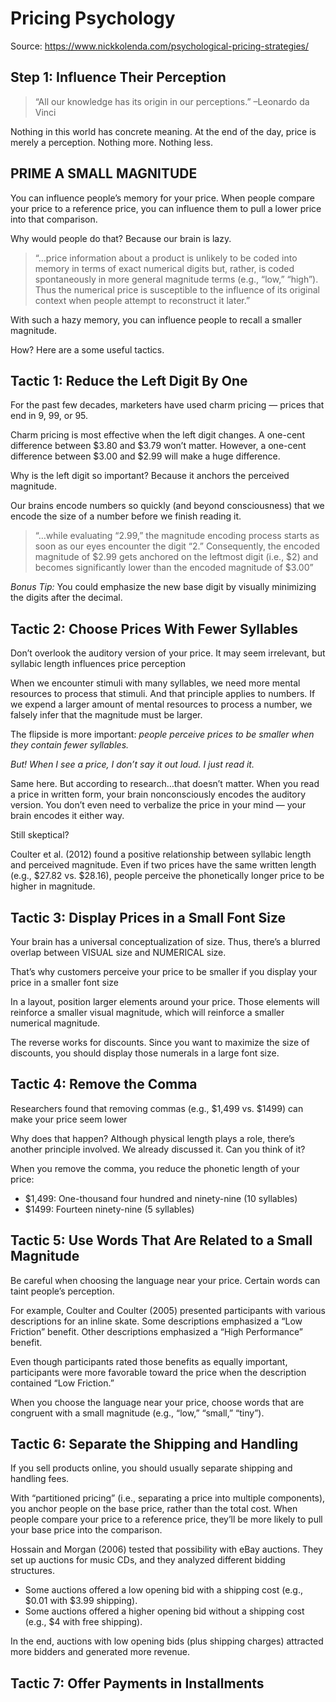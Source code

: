 # Pricing Psychology
Source: https://www.nickkolenda.com/psychological-pricing-strategies/

## Step 1: Influence Their Perception

>“All our knowledge has its origin in our perceptions.”
>–Leonardo da Vinci

Nothing in this world has concrete meaning. 
At the end of the day, price is merely a perception. 
Nothing more. Nothing less.

## PRIME A SMALL MAGNITUDE

You can influence people’s memory for your price. 
When people compare your price to a reference price, you can influence them to pull a lower price into that comparison.

Why would people do that? Because our brain is lazy.

>“…price information about a product is unlikely to be coded into memory in terms of exact numerical digits but, rather, is coded spontaneously in more general magnitude terms (e.g., “low,” “high”). Thus the numerical price is susceptible to the influence of its original context when people attempt to reconstruct it later.”

With such a hazy memory, you can influence people to recall a smaller magnitude. 

How? Here are a some useful tactics.

## Tactic 1: Reduce the Left Digit By One

For the past few decades, marketers have used charm pricing — prices that end in 9, 99, or 95.

Charm pricing is most effective when the left digit changes. A one-cent difference between $3.80 and $3.79 won’t matter. However, a one-cent difference between $3.00 and $2.99 will make a huge difference.

Why is the left digit so important? Because it anchors the perceived magnitude.

Our brains encode numbers so quickly (and beyond consciousness) that we encode the size of a number before we finish reading it.

>“…while evaluating “2.99,” the magnitude encoding process starts as soon as our eyes encounter the digit “2.” Consequently, the encoded magnitude of $2.99 gets anchored on the leftmost digit (i.e., $2) and becomes significantly lower than the encoded magnitude of $3.00”

*Bonus Tip:* 
You could emphasize the new base digit by visually minimizing the digits after the decimal.

## Tactic 2: Choose Prices With Fewer Syllables

Don’t overlook the auditory version of your price. 
It may seem irrelevant, but syllabic length influences price perception

When we encounter stimuli with many syllables, we need more mental resources to process that stimuli. And that principle applies to numbers. If we expend a larger amount of mental resources to process a number, we falsely infer that the magnitude must be larger.

The flipside is more important: 
*people perceive prices to be smaller when they contain fewer syllables.*

*But! When I see a price, I don’t say it out loud. I just read it.*

Same here. But according to research…that doesn’t matter. 
When you read a price in written form, your brain nonconsciously encodes the auditory version. You don’t even need to verbalize the price in your mind — your brain encodes it either way.

Still skeptical?

Coulter et al. (2012) found a positive relationship between syllabic length and perceived magnitude. 
Even if two prices have the same written length (e.g., $27.82 vs. $28.16), people perceive the phonetically longer price to be higher in magnitude.

## Tactic 3: Display Prices in a Small Font Size

Your brain has a universal conceptualization of size. Thus, there’s a blurred overlap between VISUAL size and NUMERICAL size.

That’s why customers perceive your price to be smaller if you display your price in a smaller font size

In a layout, position larger elements around your price. Those elements will reinforce a smaller visual magnitude, which will reinforce a smaller numerical magnitude.

The reverse works for discounts. Since you want to maximize the size of discounts, you should display those numerals in a large font size.

## Tactic 4: Remove the Comma

Researchers found that removing commas (e.g., $1,499 vs. $1499) can make your price seem lower

Why does that happen? Although physical length plays a role, there’s another principle involved. We already discussed it. Can you think of it?

When you remove the comma, you reduce the phonetic length of your price:

- $1,499: One-thousand four hundred and ninety-nine (10 syllables)
- $1499: Fourteen ninety-nine (5 syllables)

## Tactic 5: Use Words That Are Related to a Small Magnitude

Be careful when choosing the language near your price. Certain words can taint people’s perception.

For example, Coulter and Coulter (2005) presented participants with various descriptions for an inline skate. Some descriptions emphasized a “Low Friction” benefit. Other descriptions emphasized a “High Performance” benefit.

Even though participants rated those benefits as equally important, participants were more favorable toward the price when the description contained “Low Friction.”

When you choose the language near your price, choose words that are congruent with a small magnitude (e.g., “low,” “small,” “tiny”).

## Tactic 6: Separate the Shipping and Handling

If you sell products online, you should usually separate shipping and handling fees.

With “partitioned pricing” (i.e., separating a price into multiple components), you anchor people on the base price, rather than the total cost. When people compare your price to a reference price, they’ll be more likely to pull your base price into the comparison.

Hossain and Morgan (2006) tested that possibility with eBay auctions. They set up auctions for music CDs, and they analyzed different bidding structures.

- Some auctions offered a low opening bid with a shipping cost (e.g., $0.01 with $3.99 shipping).
- Some auctions offered a higher opening bid without a shipping cost (e.g., $4 with free shipping).


In the end, auctions with low opening bids (plus shipping charges) attracted more bidders and generated more revenue.

## Tactic 7: Offer Payments in Installments










